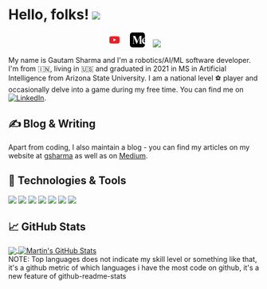 # Hello, folks! <img src="https://raw.githubusercontent.com/MartinHeinz/MartinHeinz/master/wave.gif" width="30px">

<!--
**gautam-sharma1/gautam-sharma1** is a ✨ _special_ ✨ repository because its `README.md` (this file) appears on your GitHub profile.

Here are some ideas to get you started:

- 🔭 I’m currently working on ...
- 🌱 I’m currently learning ...
- 👯 I’m looking to collaborate on ...
- 🤔 I’m looking for help with ...
- 💬 Ask me about ...
- 📫 How to reach me: ...
- 😄 Pronouns: ...
- ⚡ Fun fact: ...
-->
<!-- More info, tips and tricks for making GitHub Profile README can be found in my article at https://towardsdatascience.com/build-a-stunning-readme-for-your-github-profile-9b80434fe5d7 -->



<p align='center'>
 <a href="https://www.youtube.com/channel/UCKjQDJm8jN6A23CA6dITYyQ"><img height="30" src="https://github.com/edent/SuperTinyIcons/blob/master/images/svg/youtube.svg"></a>
 </a>&nbsp;&nbsp;
<a href="https://medium.com/@gautam-s"><img height="30" src="https://github.com/simple-icons/simple-icons/blob/develop/icons/medium.svg"></a>
</a>&nbsp;&nbsp;
<a href="https://www.linkedin.com/in/gautamsharm/"><img height="30" src="https://github.com/stephenajulu/WaylonWalker/blob/main/icon/linkedin.png?raw=true"></a>
</p>

My name is Gautam Sharma and I'm a robotics/AI/ML software developer. I'm from :india:, living in :us: and graduated in 2021 in MS in Artificial Intelligence from Arizona State University. I am a national level :soccer: player and occasionally delve into a game during my free time. You can find me on [![LinkedIn][2.2]][1].

## &#x270d; Blog & Writing

Apart from coding, I also maintain a blog - you can find my articles on my website at [gsharma](https://sharmagautam.com) as well as on [Medium](https://medium.com/@gautam-s).

## 🔧 Technologies & Tools
![](https://img.shields.io/badge/OS-Linux-informational)
![](https://img.shields.io/badge/Editor-Visual_Studio-important)
![](https://img.shields.io/badge/Code-C++-green)
![](https://img.shields.io/badge/Code-Python-green)
![](https://img.shields.io/badge/Shell-Bash-green)
![](https://img.shields.io/badge/Code-MATLAB-green)
![](https://img.shields.io/badge/Code-Make-blueviolet)

## &#x1f4c8; GitHub Stats

<a href="https://github.com/gautam-sharma1">
  <img align="center" src="https://github-readme-stats.vercel.app/api/top-langs/?username=gautam-sharma1&hide=java,html&title_color=ffffff&text_color=c9cacc&icon_color=2bbc8a&bg_color=1d1f21" />
</a>
<a href="https://github.com/gautam-sharma1">
  <img align="center" src="https://github-readme-stats.vercel.app/api?username=gautam-sharma1&show_icons=true&line_height=27&count_private=true&title_color=ffffff&text_color=c9cacc&icon_color=2bbc8a&bg_color=1d1f21" alt="Martin's GitHub Stats" />
</a>
<br>
NOTE: Top languages does not indicate my skill level or something like that, it's a github metric of which languages i have the most code on github, it's a new feature of github-readme-stats
<!--
<a href="https://github.com/MartinHeinz/python-project-blueprint">
  <img align="center" src="https://github-readme-stats.vercel.app/api/pin/?username=MartinHeinz&repo=python-project-blueprint&title_color=ffffff&text_color=c9cacc&icon_color=2bbc8a&bg_color=1d1f21" />
</a>

<!--
<a href="https://github.com/MartinHeinz/go-project-blueprint">
  <img align="center" src="https://github-readme-stats.vercel.app/api/pin/?username=MartinHeinz&repo=go-project-blueprint&title_color=ffffff&text_color=c9cacc&icon_color=2bbc8a&bg_color=1d1f21" />
</a>    
-->


<!-- Actual text -->
<!--You can find me on [![Twitter][1.2]][1], or on [![LinkedIn][3.2]][3].

<!-- Icons -->

[1.2]: http://i.imgur.com/wWzX9uB.png (twitter icon without padding)
[2.2]: https://raw.githubusercontent.com/MartinHeinz/MartinHeinz/master/linkedin-3-16.png (LinkedIn icon without padding)

<!-- Links to your social media accounts -->


[1]: https://www.linkedin.com/in/gautamsharm/

<!-- Resources -->
<!-- Icons: https://simpleicons.org/ -->
<!-- GitHub Stats: https://github.com/anuraghazra/github-readme-stats -->
<!-- Emojis: https://emojipedia.org/emoji/ -->
<!-- HTML Emojis: https://www.fileformat.info/index.htm -->
<!-- Shields: https://shields.io/ -->
<!-- Awesome GitHub Profile README: https://github.com/abhisheknaiidu/awesome-github-profile-readme -->

